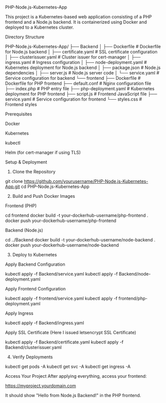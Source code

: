 PHP-Node.js-Kubernetes-App

This project is a Kubernetes-based web application consisting of a PHP frontend and a Node.js backend. It is containerized using Docker and deployed to a Kubernetes cluster.

Directory Structure

PHP-Node.js-Kubernetes-App/
├── Backend
│   ├── Dockerfile              # Dockerfile for Node.js backend
│   ├── certificate.yaml        # SSL certificate configuration
│   ├── clusterissuer.yaml      # Cluster issuer for cert-manager
│   ├── ingress.yaml            # Ingress configuration
│   ├── node-deployment.yaml    # Kubernetes deployment for Node.js backend
│   ├── package.json            # Node.js dependencies
│   ├── server.js               # Node.js server code
│   └── service.yaml            # Service configuration for backend
└── frontend
    ├── Dockerfile              # Dockerfile for PHP frontend
    ├── default.conf            # Nginx configuration file
    ├── index.php               # PHP entry file
    ├── php-deployment.yaml     # Kubernetes deployment for PHP frontend
    ├── script.js               # Frontend JavaScript file
    ├── service.yaml            # Service configuration for frontend
    └── styles.css              # Frontend styles

Prerequisites

Docker

Kubernetes

kubectl

Helm (for cert-manager if using TLS)

Setup & Deployment

1. Clone the Repository

git clone https://github.com/yourusername/PHP-Node.js-Kubernetes-App.git
cd PHP-Node.js-Kubernetes-App

2. Build and Push Docker Images

Frontend (PHP)

cd frontend
docker build -t your-dockerhub-username/php-frontend .
docker push your-dockerhub-username/php-frontend

Backend (Node.js)

cd ../Backend
docker build -t your-dockerhub-username/node-backend .
docker push your-dockerhub-username/node-backend

3. Deploy to Kubernetes

Apply Backend Configuration

kubectl apply -f Backend/service.yaml
kubectl apply -f Backend/node-deployment.yaml

Apply Frontend Configuration

kubectl apply -f frontend/service.yaml
kubectl apply -f frontend/php-deployment.yaml

Apply Ingress

kubectl apply -f Backend/ingress.yaml

Apply SSL Certificate (Here I issued letsencrypt SSL Certificate)

kubectl apply -f Backend/certificate.yaml
kubectl apply -f Backend/clusterissuer.yaml

4. Verify Deployments

kubectl get pods -A
kubectl get svc -A
kubectl get ingress -A

Access Your Project
After applying everything, access your frontend:

https://myproject.yourdomain.com

It should show "Hello from Node.js Backend!" in the PHP frontend.
